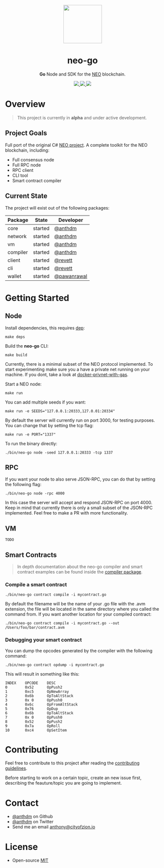 <p align="center">
<img
    src="http://res.cloudinary.com/vidsy/image/upload/v1503160820/CoZ_Icon_DARKBLUE_200x178px_oq0gxm.png"
    width="125px"
  >
</p>

<h1 align="center">neo-go</h1>

<p align="center">
  <b>Go</b> Node and SDK for the <a href="https://neo.org">NEO</a> blockchain.
</p>

<p align="center">
  <a href="https://github.com/CityOfZion/neo-go/releases">
    <img src="https://img.shields.io/github/tag/CityOfZion/neo-go.svg?style=flat">
  </a>
  <a href="https://circleci.com/gh/CityOfZion/neo-go/tree/master">
    <img src="https://circleci.com/gh/CityOfZion/neo-go/tree/master.svg?style=shield">
  </a>
  <a href="https://goreportcard.com/report/github.com/CityOfZion/neo-go">
    <img src="https://goreportcard.com/badge/github.com/CityOfZion/neo-go">
  </a>
</p>

# Overview

> This project is currently in **alpha** and under active development.

## Project Goals

Full port of the original C# [NEO project](https://github.com/neo-project).
A complete toolkit for the NEO blockchain, including:

- Full consensus node
- Full RPC node
- RPC client
- CLI tool
- Smart contract compiler

## Current State

The project will exist out of the following packages:

| Package       | State   | Developer                            |
|---------------|---------|--------------------------------------|
| core          | started | [@anthdm](https://github.com/anthdm) |
| network       | started | [@anthdm](https://github.com/anthdm) |
| vm            | started | [@anthdm](https://github.com/anthdm) |
| compiler      | started | [@anthdm](https://github.com/anthdm) |
| client        | started | [@revett](https://github.com/revett) |
| cli           | started | [@revett](https://github.com/revett) |
| wallet        | started | [@pawanrawal](https://github.com/pawanrawal) |

# Getting Started

## Node

Install dependencies, this requires [dep](https://github.com/golang/dep):

```
make deps
```

Build the **neo-go** CLI:

```
make build
```

Currently, there is a minimal subset of the NEO protocol implemented.
To start experimenting make sure you a have a private net running on your machine.
If you dont, take a look at [docker-privnet-with-gas](https://hub.docker.com/r/metachris/neo-privnet-with-gas/).

Start a NEO node:

```
make run
```

You can add multiple seeds if you want:

```
make run -e SEEDS="127.0.0.1:20333,127.0.01:20334"
```

By default the server will currently run on port 3000, for testing purposes.
You can change that by setting the tcp flag:

```
make run -e PORT="1337"
```

To run the binary directly:

```
./bin/neo-go node -seed 127.0.0.1:20333 -tcp 1337
```

## RPC

If you want your node to also serve JSON-RPC, you can do that by setting the following flag:

```
./bin/neo-go node -rpc 4000
```

In this case the server will accept and respond JSON-RPC on port 4000.
Keep in mind that currently there is only a small subset of the JSON-RPC implemented.
Feel free to make a PR with more functionality.

## VM

```
TODO
```

## Smart Contracts
> In depth documentation about the neo-go compiler and smart contract examples can be found inside the [compiler package](https://github.com/CityOfZion/neo-go/tree/master/pkg/vm/compiler).

### Compile a smart contract

```
./bin/neo-go contract compile -i mycontract.go
```

By default the filename will be the name of your .go file with the .avm extension, the file will be located in the same directory where you called the command from. If you want another location for your compiled contract:

```
./bin/neo-go contract compile -i mycontract.go --out /Users/foo/bar/contract.avm
```

### Debugging your smart contract
You can dump the opcodes generated by the compiler with the following command:

```
./bin/neo-go contract opdump -i mycontract.go
```

This will result in something like this:

```
INDEX    OPCODE    DESC
0        0x52      OpPush2
1        0xc5      OpNewArray
2        0x6b      OpToAltStack
3        0x 0      OpPush0
4        0x6c      OpFromAltStack
5        0x76      OpDup
6        0x6b      OpToAltStack
7        0x 0      OpPush0
8        0x52      OpPush2
9        0x7a      OpRoll
10       0xc4      OpSetItem
```

# Contributing

Feel free to contribute to this project after reading the
[contributing guidelines](https://github.com/CityOfZion/neo-go/blob/master/CONTRIBUTING.md).

Before starting to work on a certain topic, create an new issue first,
describing the feauture/topic you are going to implement.

# Contact

- [@anthdm](https://github.com/anthdm) on Github
- [@anthdm](https://twitter.com/anthdm) on Twitter
- Send me an email anthony@cityofzion.io

# License

- Open-source [MIT](https://github.com/anthdm/neo-go/blob/master/LICENCE.md)
